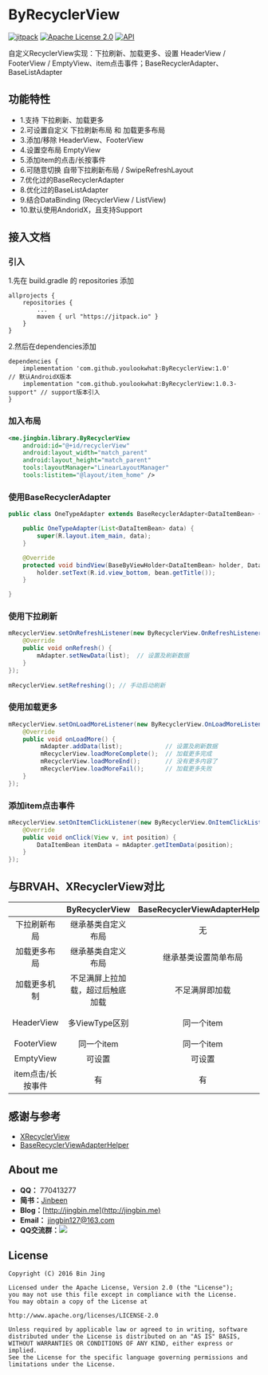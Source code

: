 # ByRecyclerView

[![jitpack][1]][2] 
[![Apache License 2.0][3]][4]
[![API][5]][6]

自定义RecyclerView实现：下拉刷新、加载更多、设置 HeaderView / FooterView / EmptyView、item点击事件；BaseRecyclerAdapter、BaseListAdapter


## 功能特性
 - 1.支持 下拉刷新、加载更多
 - 2.可设置自定义 下拉刷新布局 和 加载更多布局
 - 3.添加/移除 HeaderView、FooterView
 - 4.设置空布局 EmptyView
 - 5.添加item的点击/长按事件
 - 6.可随意切换 自带下拉刷新布局 / SwipeRefreshLayout
 - 7.优化过的BaseRecyclerAdapter
 - 8.优化过的BaseListAdapter
 - 9.结合DataBinding (RecyclerView / ListView)
 - 10.默认使用AndoridX，且支持Support


## 接入文档
### 引入

1.先在 build.gradle 的 repositories 添加

```
allprojects {
	repositories {
		...
		maven { url "https://jitpack.io" }
	}
}
```

2.然后在dependencies添加

```
dependencies {
	implementation 'com.github.youlookwhat:ByRecyclerView:1.0'         // 默认AndroidX版本
	implementation "com.github.youlookwhat:ByRecyclerView:1.0.3-support" // support版本引入
}
```

### 加入布局
```xml
<me.jingbin.library.ByRecyclerView
    android:id="@+id/recyclerView"
    android:layout_width="match_parent"
    android:layout_height="match_parent"
    tools:layoutManager="LinearLayoutManager"
    tools:listitem="@layout/item_home" />
```

### 使用BaseRecyclerAdapter
```java
public class OneTypeAdapter extends BaseRecyclerAdapter<DataItemBean> {

    public OneTypeAdapter(List<DataItemBean> data) {
        super(R.layout.item_main, data);
    }

    @Override
    protected void bindView(BaseByViewHolder<DataItemBean> holder, DataItemBean bean, int position) {
        holder.setText(R.id.view_bottom, bean.getTitle());
    }

}
```

### 使用下拉刷新
```java
mRecyclerView.setOnRefreshListener(new ByRecyclerView.OnRefreshListener() {
    @Override
    public void onRefresh() {
        mAdapter.setNewData(list);  // 设置及刷新数据
    }
});
    
mRecyclerView.setRefreshing(); // 手动启动刷新
```

### 使用加载更多
```java
mRecyclerView.setOnLoadMoreListener(new ByRecyclerView.OnLoadMoreListener() {
    @Override
    public void onLoadMore() {
         mAdapter.addData(list);            // 设置及刷新数据
         mRecyclerView.loadMoreComplete();  // 加载更多完成 
         mRecyclerView.loadMoreEnd();       // 没有更多内容了
         mRecyclerView.loadMoreFail();      // 加载更多失败
    }
});
```


### 添加item点击事件
```java
mRecyclerView.setOnItemClickListener(new ByRecyclerView.OnItemClickListener() {
    @Override
    public void onClick(View v, int position) {
        DataItemBean itemData = mAdapter.getItemData(position);
    }
});
```


<!--## Demo-->


## 与BRVAH、XRecyclerView对比

<!--ByRecyclerView 借鉴了XRecyclerView和BRVAH的很多地方。

 - 其中上拉刷新、加载更多、添加HeaderView参考于XRecyclerView，且在其基础上进行了深度优化，使其可以设置自定义的下拉刷新布局 和 加载更多布局。
 - FooterView、EmptyView、item点击/长按事件 参考于BRVAH，优化了BRVAH的加载更多逻辑，使其首屏上拉才加载而不是不足一屏才加载。-->

||ByRecyclerView| BaseRecyclerViewAdapterHelper | XRecyclerView |
|:--:|:--:|:--:|:--:|
|下拉刷新布局|继承基类自定义布局|无|只能简单设置样式|
|加载更多布局|继承基类自定义布局|继承基类设置简单布局|继承基类自定义类|
|加载更多机制|不足满屏上拉加载，超过后触底加载|不足满屏即加载|触底加载|
|HeaderView|多ViewType区别|同一个item|多ViewType区别|
|FooterView|同一个item|同一个item|不能添加|
|EmptyView|可设置|可设置|不能设置|
|item点击/长按事件|有|有| 无 |


## 感谢与参考
 - [XRecyclerView](https://github.com/XRecyclerView/XRecyclerView)
 - [BaseRecyclerViewAdapterHelper](https://github.com/CymChad/BaseRecyclerViewAdapterHelper)

## About me
 - **QQ：** 770413277
 - **简书：**[Jinbeen](http://www.jianshu.com/users/e43c6e979831/latest_articles)
 - **Blog：**[http://jingbin.me](http://jingbin.me)
 - **Email：** jingbin127@163.com
 - **QQ交流群：**[![](https://img.shields.io/badge/%E7%BE%A4%E5%8F%B7-727379132-orange.svg?style=flat-square)](https://shang.qq.com/wpa/qunwpa?idkey=5685061359b0a767674cd831d8261d36b347bde04cc23746cb6570e09ee5c8aa)

## License
```
Copyright (C) 2016 Bin Jing

Licensed under the Apache License, Version 2.0 (the "License");
you may not use this file except in compliance with the License.
You may obtain a copy of the License at

http://www.apache.org/licenses/LICENSE-2.0

Unless required by applicable law or agreed to in writing, software
distributed under the License is distributed on an "AS IS" BASIS,
WITHOUT WARRANTIES OR CONDITIONS OF ANY KIND, either express or implied.
See the License for the specific language governing permissions and
limitations under the License.
```

[1]:https://jitpack.io/v/youlookwhat/ByRecyclerView.svg
[2]:https://jitpack.io/#youlookwhat/ByRecyclerView
[3]:https://img.shields.io/:License-Apache-blue.svg
[4]:https://www.apache.org/licenses/LICENSE-2.0.html
[5]:https://img.shields.io/badge/API-14%2B-red.svg?style=flat
[6]:https://android-arsenal.com/api?level=14